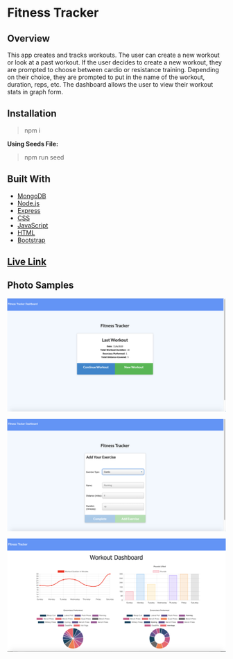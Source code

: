 # Fitness Tracker

## Overview ##

This app creates and tracks workouts. The user can create a new workout or look at a past workout. If the user decides to create a new workout, they are prompted to choose between cardio or resistance training. Depending on their choice, they are prompted to put in the name of the workout, duration, reps, etc. The dashboard allows the user to view their workout stats in graph form.

## Installation ##

> npm i <br>

**Using Seeds File:**

> npm run seed 

## Built With ##

* [MongoDB](https://www.mongodb.com/)
* [Node.js](https://nodejs.org/en/)
* [Express](https://expressjs.com/)
* [CSS](https://www.w3schools.com/css/css_intro.asp)
* [JavaScript](https://www.javascript.com/)
* [HTML](https://www.w3schools.com/html/html_intro.asp)
* [Bootstrap](https://getbootstrap.com/)

## [Live Link]( https://infinite-chamber-31985.herokuapp.com/) ##

## Photo Samples ##

![Sample](https://github.com/tajah93/Fitness-Tracker/blob/main/Main_Fit.png)

![Sample](https://github.com/tajah93/Fitness-Tracker/blob/main/Workout_Fit.png)

![Sample](https://github.com/tajah93/Fitness-Tracker/blob/main/Stats_Fit.png)

